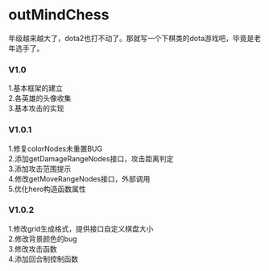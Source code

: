 # outMindChess
年级越来越大了，dota2也打不动了。那就写一个下棋类的dota游戏吧，毕竟是老年选手了。

### V1.0
1.基本框架的建立 <br>
2.各英雄的头像收集 <br>
3.基本攻击的实现 <br>

### V1.0.1
1.修复colorNodes未重置BUG <br>
2.添加getDamageRangeNodes接口，攻击距离判定 <br>
3.添加攻击范围提示 <br>
4.修改getMoveRangeNodes接口，外部调用 <br>
5.优化hero构造函数属性 <br>

### V1.0.2
1.修改grid生成格式，提供接口自定义棋盘大小 <br>
2.修改背景颜色的bug <br>
3.修改攻击函数 <br>
4.添加回合制控制函数 <br>